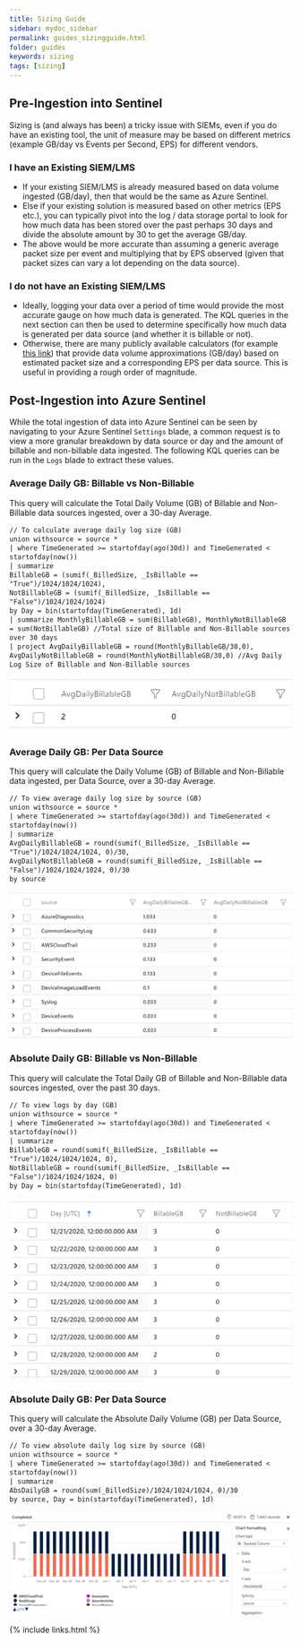 ```yaml
---
title: Sizing Guide
sidebar: mydoc_sidebar
permalink: guides_sizingguide.html
folder: guides
keywords: sizing
tags: [sizing]
---
```


## Pre-Ingestion into Sentinel

Sizing is (and always has been) a tricky issue with SIEMs, even if you do have an existing tool, the unit of measure may be based on different metrics (example GB/day vs Events per Second, EPS) for different vendors. 

### I have an Existing SIEM/LMS
* If your existing SIEM/LMS is already measured based on data volume ingested (GB/day), then that would be the same as Azure Sentinel.
* Else if your existing solution is measured based on other metrics (EPS etc.), you can typically pivot into the log / data storage portal to look for how much data has been stored over the past perhaps 30 days and divide the absolute amount by 30 to get the average GB/day. 
* The above would be more accurate than assuming a generic average packet size per event and multiplying that by EPS observed (given that packet sizes can vary a lot depending on the data source).

### I do not have an Existing SIEM/LMS
* Ideally, logging your data over a period of time would provide the most accurate gauge on how much data is generated. The KQL queries in the next section can then be used to determine specifically how much data is generated per data source (and whether it is billable or not).
* Otherwise, there are many publicly available calculators (for example <a alt='calculator' href='https://siemsizingcalculator.logpoint.com/'>this link</a>) that provide data volume approximations (GB/day) based on estimated packet size and a corresponding EPS per data source. This is useful in providing a rough order of magnitude.

## Post-Ingestion into Azure Sentinel

While the total ingestion of data into Azure Sentinel can be seen by navigating to your Azure Sentinel `Settings` blade, a common request is to view a more granular breakdown by data source or day and the amount of billable and non-billable data ingested. The following KQL queries can be run in the `Logs` blade to extract these values.  

### Average Daily GB: Billable vs Non-Billable

This query will calculate the Total Daily Volume (GB) of Billable and Non-Billable data sources ingested, over a 30-day Average.

```
// To calculate average daily log size (GB)
union withsource = source * 
| where TimeGenerated >= startofday(ago(30d)) and TimeGenerated < startofday(now())
| summarize
BillableGB = (sumif(_BilledSize, _IsBillable == "True")/1024/1024/1024), 
NotBillableGB = (sumif(_BilledSize, _IsBillable == "False")/1024/1024/1024)
by Day = bin(startofday(TimeGenerated), 1d)
| summarize MonthlyBillableGB = sum(BillableGB), MonthlyNotBillableGB = sum(NotBillableGB) //Total size of Billable and Non-Billable sources over 30 days
| project AvgDailyBillableGB = round(MonthlyBillableGB/30,0), AvgDailyNotBillableGB = round(MonthlyNotBillableGB/30,0) //Avg Daily Log Size of Billable and Non-Billable sources
```
![alt text](https://raw.githubusercontent.com/ko-sharon/AzSentinel/gh-pages/images/guides/Sizing_AvgDailyGBBillableNonBillable.png)

### Average Daily GB: Per Data Source

This query will calculate the Daily Volume (GB) of Billable and Non-Billable data ingested, per Data Source, over a 30-day Average.

```
// To view average daily log size by source (GB)
union withsource = source * 
| where TimeGenerated >= startofday(ago(30d)) and TimeGenerated < startofday(now())
| summarize
AvgDailyBillableGB = round(sumif(_BilledSize, _IsBillable == "True")/1024/1024/1024, 0)/30, 
AvgDailyNotBillableGB = round(sumif(_BilledSize, _IsBillable == "False")/1024/1024/1024, 0)/30
by source
```
![alt text](https://raw.githubusercontent.com/ko-sharon/AzSentinel/gh-pages/images/guides/Sizing_AvgDailyGBperDataSource.png)

### Absolute Daily GB: Billable vs Non-Billable

This query will calculate the Total Daily GB of Billable and Non-Billable data sources ingested, over the past 30 days.

```
// To view logs by day (GB)
union withsource = source * 
| where TimeGenerated >= startofday(ago(30d)) and TimeGenerated < startofday(now())
| summarize
BillableGB = round(sumif(_BilledSize, _IsBillable == "True")/1024/1024/1024, 0), 
NotBillableGB = round(sumif(_BilledSize, _IsBillable == "False")/1024/1024/1024, 0)
by Day = bin(startofday(TimeGenerated), 1d)
```
![alt text](https://raw.githubusercontent.com/ko-sharon/AzSentinel/gh-pages/images/guides/Sizing_AbsDailyGBBillableNonBillable.png)

### Absolute Daily GB: Per Data Source

This query will calculate the Absolute Daily Volume (GB) per Data Source, over a 30-day Average.

```
// To view absolute daily log size by source (GB)
union withsource = source * 
| where TimeGenerated >= startofday(ago(30d)) and TimeGenerated < startofday(now())
| summarize
AbsDailyGB = round(sum(_BilledSize)/1024/1024/1024, 0)/30
by source, Day = bin(startofday(TimeGenerated), 1d)
```
![alt text](https://raw.githubusercontent.com/ko-sharon/AzSentinel/gh-pages/images/guides/Sizing_AbsDailyGBperDataSource.png)

{% include links.html %}
